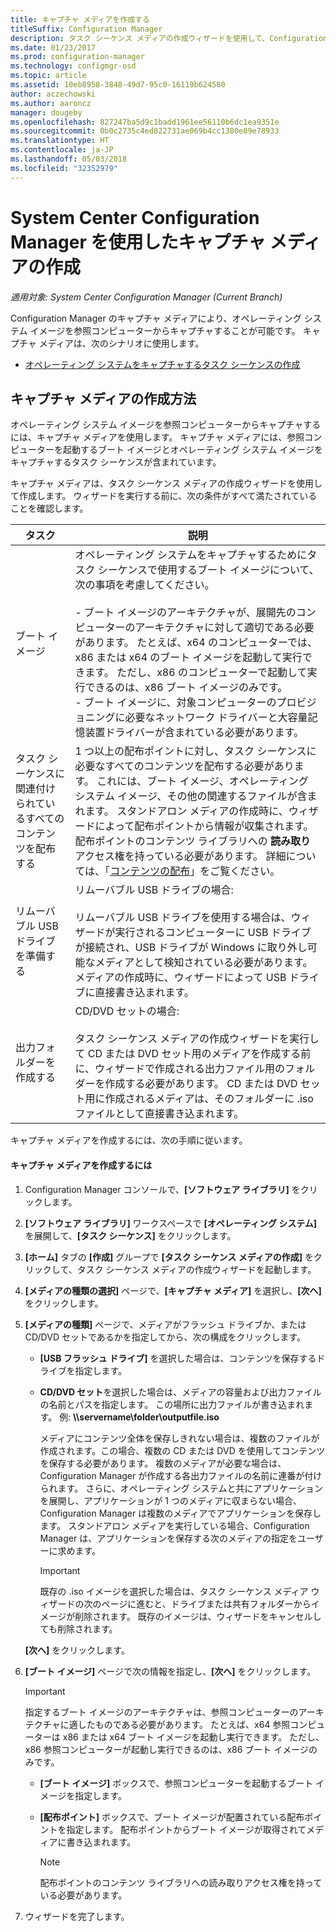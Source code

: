 ```yaml
---
title: キャプチャ メディアを作成する
titleSuffix: Configuration Manager
description: タスク シーケンス メディアの作成ウィザードを使用して、Configuration Manager でキャプチャ メディアを作成し、オペレーティング システム イメージを参照コンピューターからキャプチャします。
ms.date: 01/23/2017
ms.prod: configuration-manager
ms.technology: configmgr-osd
ms.topic: article
ms.assetid: 10eb8958-3848-49d7-95c0-16119b624580
author: aczechowski
ms.author: aaroncz
manager: dougeby
ms.openlocfilehash: 827247ba5d9c1badd1961ee56110b6dc1ea9351e
ms.sourcegitcommit: 0b0c2735c4ed822731ae069b4cc1380e89e78933
ms.translationtype: HT
ms.contentlocale: ja-JP
ms.lasthandoff: 05/03/2018
ms.locfileid: "32352979"
---
```

# <a name="create-capture-media-with-system-center-configuration-manager"></a>System Center Configuration Manager を使用したキャプチャ メディアの作成

*適用対象: System Center Configuration Manager (Current Branch)*

Configuration Manager のキャプチャ メディアにより、オペレーティング システム イメージを参照コンピューターからキャプチャすることが可能です。 キャプチャ メディアは、次のシナリオに使用します。  

-   [オペレーティング システムをキャプチャするタスク シーケンスの作成](create-a-task-sequence-to-capture-an-operating-system.md)  

##  <a name="BKMK_CreateCaptureMedia"></a> キャプチャ メディアの作成方法  
 オペレーティング システム イメージを参照コンピューターからキャプチャするには、キャプチャ メディアを使用します。 キャプチャ メディアには、参照コンピューターを起動するブート イメージとオペレーティング システム イメージをキャプチャするタスク シーケンスが含まれています。

キャプチャ メディアは、タスク シーケンス メディアの作成ウィザードを使用して作成します。 ウィザードを実行する前に、次の条件がすべて満たされていることを確認します。  

|タスク|説明|  
|----------|-----------------|  
|ブート イメージ|オペレーティング システムをキャプチャするためにタスク シーケンスで使用するブート イメージについて、次の事項を考慮してください。<br /><br /> -   ブート イメージのアーキテクチャが、展開先のコンピューターのアーキテクチャに対して適切である必要があります。 たとえば、x64 のコンピューターでは、x86 または x64 のブート イメージを起動して実行できます。 ただし、x86 のコンピューターで起動して実行できるのは、x86 ブート イメージのみです。<br />-  ブート イメージに、対象コンピューターのプロビジョニングに必要なネットワーク ドライバーと大容量記憶装置ドライバーが含まれている必要があります。|  
|タスク シーケンスに関連付けられているすべてのコンテンツを配布する|1 つ以上の配布ポイントに対し、タスク シーケンスに必要なすべてのコンテンツを配布する必要があります。 これには、ブート イメージ、オペレーティング システム イメージ、その他の関連するファイルが含まれます。 スタンドアロン メディアの作成時に、ウィザードによって配布ポイントから情報が収集されます。 配布ポイントのコンテンツ ライブラリへの **読み取り** アクセス権を持っている必要があります。  詳細については、「[コンテンツの配布](../../core/servers/deploy/configure/deploy-and-manage-content.md#bkmk_distribute)」をご覧ください。|  
|リムーバブル USB ドライブを準備する|リムーバブル USB ドライブの場合:<br /><br /> リムーバブル USB ドライブを使用する場合は、ウィザードが実行されるコンピューターに USB ドライブが接続され、USB ドライブが Windows に取り外し可能なメディアとして検知されている必要があります。 メディアの作成時に、ウィザードによって USB ドライブに直接書き込まれます。|  
|出力フォルダーを作成する|CD/DVD セットの場合:<br /><br /> タスク シーケンス メディアの作成ウィザードを実行して CD または DVD セット用のメディアを作成する前に、ウィザードで作成される出力ファイル用のフォルダーを作成する必要があります。 CD または DVD セット用に作成されるメディアは、そのフォルダーに .iso ファイルとして直接書き込まれます。|  

 キャプチャ メディアを作成するには、次の手順に従います。  

#### <a name="to-create-capture-media"></a>キャプチャ メディアを作成するには  

1.  Configuration Manager コンソールで、**[ソフトウェア ライブラリ]** をクリックします。  

2.  **[ソフトウェア ライブラリ]** ワークスペースで **[オペレーティング システム]** を展開して、**[タスク シーケンス]** をクリックします。  

3.  **[ホーム]** タブの **[作成]** グループで **[タスク シーケンス メディアの作成]** をクリックして、タスク シーケンス メディアの作成ウィザードを起動します。  

4.  **[メディアの種類の選択]** ページで、**[キャプチャ メディア]** を選択し、**[次へ]** をクリックします。  

5.  **[メディアの種類]** ページで、メディアがフラッシュ ドライブか、または CD/DVD セットであるかを指定してから、次の構成をクリックします。  

    -   **[USB フラッシュ ドライブ]** を選択した場合は、コンテンツを保存するドライブを指定します。  

    -   **CD/DVD セット**を選択した場合は、メディアの容量および出力ファイルの名前とパスを指定します。 この場所に出力ファイルが書き込まれます。 例: **\\\servername\folder\outputfile.iso**  

         メディアにコンテンツ全体を保存しきれない場合は、複数のファイルが作成されます。この場合、複数の CD または DVD を使用してコンテンツを保存する必要があります。 複数のメディアが必要な場合は、Configuration Manager が作成する各出力ファイルの名前に連番が付けられます。 さらに、オペレーティング システムと共にアプリケーションを展開し、アプリケーションが 1 つのメディアに収まらない場合、Configuration Manager は複数のメディアでアプリケーションを保存します。 スタンドアロン メディアを実行している場合、Configuration Manager は、アプリケーションを保存する次のメディアの指定をユーザーに求めます。  

        > [!IMPORTANT]  
        >  既存の .iso イメージを選択した場合は、タスク シーケンス メディア ウィザードの次のページに進むと、ドライブまたは共有フォルダーからイメージが削除されます。 既存のイメージは、ウィザードをキャンセルしても削除されます。  

     **[次へ]** をクリックします。  

6.  **[ブート イメージ]** ページで次の情報を指定し、**[次へ]** をクリックします。  

    > [!IMPORTANT]  
    >  指定するブート イメージのアーキテクチャは、参照コンピューターのアーキテクチャに適したものである必要があります。 たとえば、x64 参照コンピューターは x86 または x64 ブート イメージを起動し実行できます。 ただし、x86 参照コンピューターが起動し実行できるのは、x86 ブート イメージのみです。  

    -   **[ブート イメージ]** ボックスで、参照コンピューターを起動するブート イメージを指定します。  

    -   **[配布ポイント]** ボックスで、ブート イメージが配置されている配布ポイントを指定します。 配布ポイントからブート イメージが取得されてメディアに書き込まれます。  

        > [!NOTE]  
        >  配布ポイントのコンテンツ ライブラリへの読み取りアクセス権を持っている必要があります。  

7.  ウィザードを完了します。  
